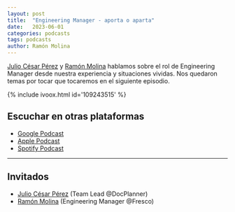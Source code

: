 ```yaml
---
layout: post
title:  "Engineering Manager - aporta o aparta"
date:   2023-06-01
categories: podcasts
tags: podcasts
author: Ramón Molina
---
```

[Julio César Pérez](https://twitter.com/jcesarperez) y [Ramón Molina](https://twitter.com/commiteatv) hablamos sobre el rol de Engineering Manager desde nuestra experiencia y situaciones vividas.
Nos quedaron temas por tocar que tocaremos en el siguiente episodio.

{% include ivoox.html id='109243515' %}
## Escuchar en otras plataformas
- [Google Podcast](https://podcasts.google.com/feed/aHR0cHM6Ly93d3cuaXZvb3guY29tL2ZlZWRfZmdfZjExMTE3OTMxX2ZpbHRyb18xLnhtbA/episode/aHR0cHM6Ly93d3cuaXZvb3guY29tLzEwOTI0MzUxNQ?sa=X&ved=0CAUQkfYCahcKEwjQ__yD76H_AhUAAAAAHQAAAAAQRA&hl=es)
- [Apple Podcast](https://podcasts.apple.com/es/podcast/commitea/id1690331589?i=1000615120940)
- [Spotify Podcast](https://open.spotify.com/episode/7o7bXPJwJLLl5wm9QHnkFp?si=a666326cf77d4425)


---
## Invitados
* [Julio César Pérez](https://www.linkedin.com/in/juliocesarperezarques/) (Team Lead @DocPlanner)
* [Ramón Molina](https://www.linkedin.com/in/armolinamilla) (Engineering Manager @Fresco)
